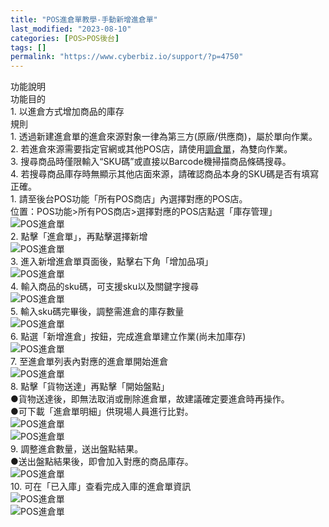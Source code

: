 ```yaml
---
title: "POS進倉單教學-手動新增進倉單"
last_modified: "2023-08-10"
categories: [POS>POS後台]
tags: []
permalink: "https://www.cyberbiz.io/support/?p=4750"
---
```


功能說明  
功能目的  
1\. 以進倉方式增加商品的庫存  
規則  
1\. 透過新建進倉單的進倉來源對象一律為第三方(原廠/供應商)，屬於單向作業。  
2\.
若進倉來源需要指定官網或其他POS店，請使用[調倉單](https://www.cyberbiz.co/support/?p=4825)，為雙向作業。  
3\. 搜尋商品時僅限輸入“SKU碼”或直接以Barcode機掃描商品條碼搜尋。  
4\. 若搜尋商品庫存時無顯示其他店面來源，請確認商品本身的SKU碼是否有填寫正確。  
1\. 請至後台POS功能「所有POS商店」內選擇對應的POS店。  
位置：POS功能>所有POS商店>選擇對應的POS店點選「庫存管理」  
![POS進倉單](https://www.cyberbiz.io/support/wp-content/uploads/進倉單1-scaled.jpg)  
2\. 點擊「進倉單」，再點擊選擇新增  
![POS進倉單](https://www.cyberbiz.io/support/wp-content/uploads/進倉單2-scaled.jpg)  
3\. 進入新增進倉單頁面後，點擊右下角「增加品項」  
![POS進倉單](https://www.cyberbiz.io/support/wp-content/uploads/進倉單3.jpg)  
4\. 輸入商品的sku碼，可支援sku以及關鍵字搜尋  
![POS進倉單](https://www.cyberbiz.io/support/wp-content/uploads/進倉單4.jpg)  
5\. 輸入sku碼完畢後，調整需進倉的庫存數量  
![POS進倉單](https://www.cyberbiz.io/support/wp-content/uploads/進倉單5.jpg)  
6\. 點選「新增進倉」按鈕，完成進倉單建立作業(尚未加庫存)  
![POS進倉單](https://www.cyberbiz.io/support/wp-content/uploads/進倉單6.jpg)  
7\. 至進倉單列表內對應的進倉單開始進倉  
![POS進倉單](https://www.cyberbiz.io/support/wp-content/uploads/進倉單7.jpg)  
8\. 點擊「貨物送達」再點擊「開始盤點」  
●貨物送達後，即無法取消或刪除進倉單，故建議確定要進倉時再操作。  
●可下載「進倉單明細」供現場人員進行比對。  
![POS進倉單](https://www.cyberbiz.co/support/wp-content/uploads/2020/09/新增進倉單7.png)  
![POS進倉單](https://www.cyberbiz.co/support/wp-content/uploads/2020/09/新增進倉單8.png)  
9\. 調整進倉數量，送出盤點結果。  
●送出盤點結果後，即會加入對應的商品庫存。  
![POS進倉單](https://www.cyberbiz.co/support/wp-content/uploads/2020/09/新增進倉單9.png)  
10\. 可在「已入庫」查看完成入庫的進倉單資訊  
![POS進倉單](https://www.cyberbiz.io/support/wp-content/uploads/進倉單8.jpg)  
![POS進倉單](https://www.cyberbiz.co/support/wp-content/uploads/2020/09/新增進倉單11.png)  

